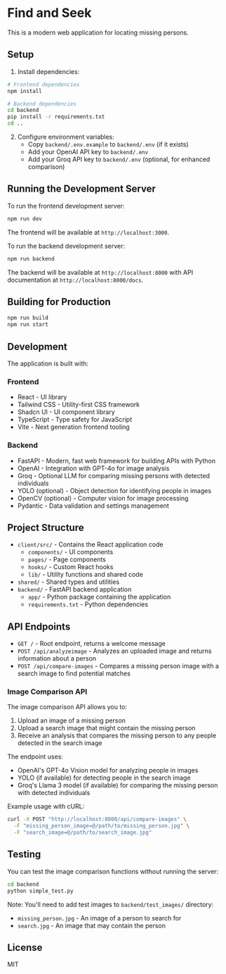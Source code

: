 # Find and Seek

This is a modern web application for locating missing persons.

## Setup

1. Install dependencies:
```bash
# Frontend dependencies
npm install

# Backend dependencies
cd backend
pip install -r requirements.txt
cd ..
```

2. Configure environment variables:
   - Copy `backend/.env.example` to `backend/.env` (if it exists)
   - Add your OpenAI API key to `backend/.env`
   - Add your Groq API key to `backend/.env` (optional, for enhanced comparison)

## Running the Development Server

To run the frontend development server:

```bash
npm run dev
```

The frontend will be available at `http://localhost:3000`.

To run the backend development server:

```bash
npm run backend
```

The backend will be available at `http://localhost:8000` with API documentation at `http://localhost:8000/docs`.

## Building for Production

```bash
npm run build
npm run start
```

## Development

The application is built with:

### Frontend
- React - UI library
- Tailwind CSS - Utility-first CSS framework
- Shadcn UI - UI component library 
- TypeScript - Type safety for JavaScript
- Vite - Next generation frontend tooling

### Backend
- FastAPI - Modern, fast web framework for building APIs with Python
- OpenAI - Integration with GPT-4o for image analysis
- Groq - Optional LLM for comparing missing persons with detected individuals
- YOLO (optional) - Object detection for identifying people in images
- OpenCV (optional) - Computer vision for image processing
- Pydantic - Data validation and settings management

## Project Structure

- `client/src/` - Contains the React application code
  - `components/` - UI components
  - `pages/` - Page components
  - `hooks/` - Custom React hooks
  - `lib/` - Utility functions and shared code
- `shared/` - Shared types and utilities
- `backend/` - FastAPI backend application
  - `app/` - Python package containing the application
  - `requirements.txt` - Python dependencies

## API Endpoints

- `GET /` - Root endpoint, returns a welcome message
- `POST /api/analyzeimage` - Analyzes an uploaded image and returns information about a person
- `POST /api/compare-images` - Compares a missing person image with a search image to find potential matches

### Image Comparison API

The image comparison API allows you to:
1. Upload an image of a missing person
2. Upload a search image that might contain the missing person
3. Receive an analysis that compares the missing person to any people detected in the search image

The endpoint uses:
- OpenAI's GPT-4o Vision model for analyzing people in images
- YOLO (if available) for detecting people in the search image
- Groq's Llama 3 model (if available) for comparing the missing person with detected individuals

Example usage with cURL:
```bash
curl -X POST "http://localhost:8000/api/compare-images" \
  -F "missing_person_image=@/path/to/missing_person.jpg" \
  -F "search_image=@/path/to/search_image.jpg"
```

## Testing

You can test the image comparison functions without running the server:

```bash
cd backend
python simple_test.py
```

Note: You'll need to add test images to `backend/test_images/` directory:
- `missing_person.jpg` - An image of a person to search for
- `search.jpg` - An image that may contain the person

## License

MIT